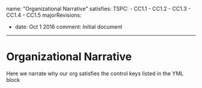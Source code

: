name: "Organizational Narrative"
satisfies:
  TSPC:
    - CC1.1
    - CC1.2
    - CC1.3
    - CC1.4
    - CC1.5
majorRevisions:
  - date: Oct 1 2016
    comment: Initial document
---

# Organizational Narrative

Here we narrate why our org satisfies the control keys listed in the YML block